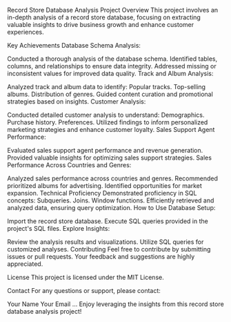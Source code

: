 Record Store Database Analysis Project
Overview
This project involves an in-depth analysis of a record store database, focusing on extracting valuable insights to drive business growth and enhance customer experiences.

Key Achievements
Database Schema Analysis:

Conducted a thorough analysis of the database schema.
Identified tables, columns, and relationships to ensure data integrity.
Addressed missing or inconsistent values for improved data quality.
Track and Album Analysis:

Analyzed track and album data to identify:
Popular tracks.
Top-selling albums.
Distribution of genres.
Guided content curation and promotional strategies based on insights.
Customer Analysis:

Conducted detailed customer analysis to understand:
Demographics.
Purchase history.
Preferences.
Utilized findings to inform personalized marketing strategies and enhance customer loyalty.
Sales Support Agent Performance:

Evaluated sales support agent performance and revenue generation.
Provided valuable insights for optimizing sales support strategies.
Sales Performance Across Countries and Genres:

Analyzed sales performance across countries and genres.
Recommended prioritized albums for advertising.
Identified opportunities for market expansion.
Technical Proficiency
Demonstrated proficiency in SQL concepts:
Subqueries.
Joins.
Window functions.
Efficiently retrieved and analyzed data, ensuring query optimization.
How to Use
Database Setup:

Import the record store database.
Execute SQL queries provided in the project's SQL files.
Explore Insights:

Review the analysis results and visualizations.
Utilize SQL queries for customized analyses.
Contributing
Feel free to contribute by submitting issues or pull requests. Your feedback and suggestions are highly appreciated.

License
This project is licensed under the MIT License.

Contact
For any questions or support, please contact:

Your Name
Your Email
...
Enjoy leveraging the insights from this record store database analysis project!
